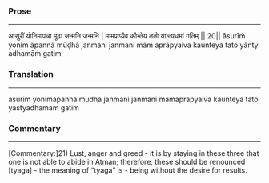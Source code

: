 ### Prose 
 --- 
आसुरीं योनिमापन्ना मूढा जन्मनि जन्मनि |
मामप्राप्यैव कौन्तेय ततो यान्त्यधमां गतिम् || 20||
āsurīṁ yonim āpannā mūḍhā janmani janmani
mām aprāpyaiva kaunteya tato yānty adhamāṁ gatim

### Translation 
 --- 
asurim yonimapanna mudha janmani janmani mamaprapyaiva kaunteya tato yastyadhamam gatim

### Commentary 
 --- 
[Commentary:]21) Lust, anger and greed - it is by staying in these three that one is not able to abide in Atman; therefore, these should be renounced [tyaga] - the meaning of “tyaga” is - being without the desire for results.